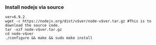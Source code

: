 ### Install nodejs via source

```
ver=6.9.2
wget -c https://nodejs.org/dist/v$ver/node-v$ver.tar.gz #This is to download the source code.
tar -xzf node-v$ver.tar.gz
cd node-v$ver
./configure && make && sudo make install
```